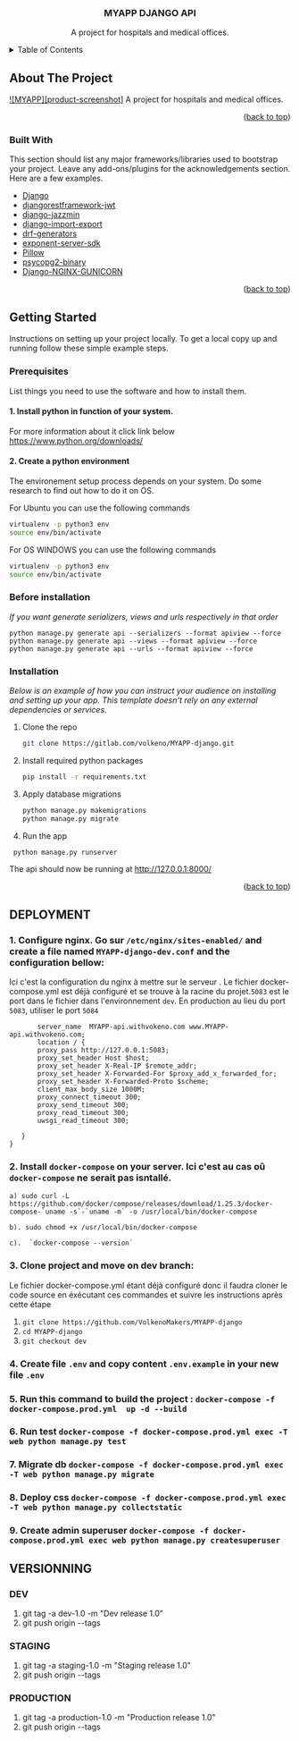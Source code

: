 <div id="top"></div>
<!--
*** Thanks for checking out the Best-README-Template. If you have a suggestion
*** that would make this better, please fork the repo and create a pull request
*** or simply open an issue with the tag "enhancement".
*** Don't forget to give the project a star!
*** Thanks again! Now go create something AMAZING! :D
-->

<!-- PROJECT SHIELDS -->
<!--
*** I'm using markdown "reference style" links for readability.
*** Reference links are enclosed in brackets [ ] instead of parentheses ( ).
*** See the bottom of this document for the declaration of the reference variables
*** for contributors-url, forks-url, etc. This is an optional, concise syntax you may use.
*** https://www.markdownguide.org/basic-syntax/#reference-style-links
-->

<!-- [![Contributors][contributors-shield]][contributors-url]
[![Forks][forks-shield]][forks-url]
[![Stargazers][stars-shield]][stars-url]
[![Issues][issues-shield]][issues-url]
[![MIT License][license-shield]][license-url]
[![LinkedIn][linkedin-shield]][linkedin-url] -->

<!-- PROJECT LOGO -->
<br />
<div align="center">
  <a href="https://github.com/VolkenoMakers/MYAPP-django"></a>

  <h3 align="center">MYAPP DJANGO API</h3>

  <p align="center">
    A project for hospitals and medical offices.
    <br />
  </p>
</div>

<!-- TABLE OF CONTENTS -->
<details>
  <summary>Table of Contents</summary>
  <ol>
    <li>
      <a href="#about-the-project">About The Project</a>
      <ul>
        <li><a href="#built-with">Built With</a></li>
      </ul>
    </li>
    <li>
      <a href="#getting-started">Getting Started</a>
      <ul>
        <li><a href="#prerequisites">Prerequisites</a></li>
        <li><a href="#installation">Installation</a></li>
      </ul>
    </li>
    <li><a href="#deployments">Deployment</a></li>

  </ol>
</details>

<!-- ABOUT THE PROJECT -->

## About The Project

[![MYAPP][product-screenshot]](https://MYAPP-app.withvolkeno.com/)
A project for hospitals and medical offices.

<p align="right">(<a href="#top">back to top</a>)</p>

### Built With

This section should list any major frameworks/libraries used to bootstrap your project. Leave any add-ons/plugins for the acknowledgements section. Here are a few examples.

- [Django](https://www.djangoproject.com/)
- [djangorestframework-jwt](https://jpadilla.github.io/django-rest-framework-jwt/)
- [django-jazzmin](https://github.com/farridav/django-jazzmin)
- [django-import-export](https://django-import-export.readthedocs.io/en/latest/)
- [drf-generators](https://pypi.org/project/drf-generators/)
- [exponent-server-sdk](https://github.com/expo-community/expo-server-sdk-python)
- [Pillow](https://pillow.readthedocs.io/en/stable/)
- [psycopg2-binary](https://pypi.org/project/psycopg2-binary/)
- [Django-NGINX-GUNICORN](https://realpython.com/django-nginx-gunicorn/)

<p align="right">(<a href="#top">back to top</a>)</p>

<!-- GETTING STARTED -->

## Getting Started

Instructions on setting up your project locally.
To get a local copy up and running follow these simple example steps.

### Prerequisites
List things you need to use the software and how to install them.

#### 1. Install python in function of your system.

For more information about it click link below https://www.python.org/downloads/

#### 2. Create a python environment

The environement setup process depends on your system. Do some research to find out how to do it on OS.

For Ubuntu you can use the following commands

```sh
virtualenv -p python3 env
source env/bin/activate
```

For OS WINDOWS you can use the following commands

```sh
virtualenv -p python3 env
source env/bin/activate
```
### Before installation 
_If you want generate serializers, views and urls respectively in that order_ 
    
    python manage.py generate api --serializers --format apiview --force
    python manage.py generate api --views --format apiview --force
    python manage.py generate api --urls --format apiview --force

### Installation

_Below is an example of how you can instruct your audience on installing and setting up your app. This template doesn't rely on any external dependencies or services._

1. Clone the repo
   ```sh
   git clone https://gitlab.com/volkeno/MYAPP-django.git
   ```
2. Install required python packages

   ```sh
   pip install -r requirements.txt

   ```

3. Apply database migrations
   ```sh
   python manage.py makemigrations
   python manage.py migrate
   ```
4. Run the app
  ```sh
   python manage.py runserver
   ```

The api should now be running at http://127.0.0.1:8000/

<p align="right">(<a href="#top">back to top</a>)</p>


## DEPLOYMENT

### 1. Configure nginx. Go sur  `/etc/nginx/sites-enabled/` and create a file named `MYAPP-django-dev.conf` and the configuration bellow:
Ici c'est la configuration du nginx à mettre sur le serveur . Le fichier docker-compose.yml est déjà configuré et se trouve à la racine du projet.`5083` est le port dans le fichier dans l'environnement `dev`. En production au lieu  du port `5083`, utiliser le port `5084`

```  server {
       server_name  MYAPP-api.withvokeno.com www.MYAPP-api.withvokeno.com;
       location / {
       proxy_pass http://127.0.0.1:5083;
       proxy_set_header Host $host;
       proxy_set_header X-Real-IP $remote_addr;
       proxy_set_header X-Forwarded-For $proxy_add_x_forwarded_for;
       proxy_set_header X-Forwarded-Proto $scheme;
       client_max_body_size 1000M;
       proxy_connect_timeout 300;
       proxy_send_timeout 300;
       proxy_read_timeout 300;
       uwsgi_read_timeout 300;

   }
}
```

###  2. Install `docker-compose` on your server. Ici c'est au cas oû `docker-compose` ne serait pas isntallé.

    a) sudo curl -L https://github.com/docker/compose/releases/download/1.25.3/docker-compose-`uname -s`-`uname -m` -o /usr/local/bin/docker-compose

    b). sudo chmod +x /usr/local/bin/docker-compose

    c).  `docker-compose --version`

###  3. Clone project and move on dev branch:
Le fichier docker-compose.yml étant déjà configuré donc il faudra cloner le code source en éxécutant ces commandes et suivre les instructions après cette étape
   1. `git clone https://github.com/VolkenoMakers/MYAPP-django`
   2. `cd MYAPP-django`
   3. `git checkout dev`

### 4. Create file `.env` and copy content `.env.example` in your new file `.env`
### 5. Run this command to build the project : `docker-compose -f docker-compose.prod.yml  up -d --build`
### 6. Run test `docker-compose -f docker-compose.prod.yml exec -T web python manage.py test`
### 7. Migrate db `docker-compose -f docker-compose.prod.yml exec -T web python manage.py migrate`
### 8. Deploy css `docker-compose -f docker-compose.prod.yml exec -T web python manage.py collectstatic`
### 9. Create admin superuser  `docker-compose -f docker-compose.prod.yml exec web python manage.py createsuperuser`


## VERSIONNING
### DEV
1. git tag -a dev-1.0 -m "Dev release 1.0"
2. git push origin --tags
### STAGING
1. git tag -a staging-1.0 -m "Staging release 1.0"
2. git push origin --tags
### PRODUCTION
1. git tag -a production-1.0 -m "Production release 1.0"
2. git push origin --tags

